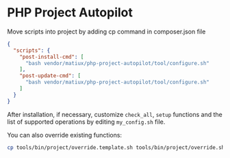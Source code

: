 PHP Project Autopilot
===

Move scripts into project by adding cp command in composer.json file

```json
{
  "scripts": {
    "post-install-cmd": [
      "bash vendor/matiux/php-project-autopilot/tool/configure.sh"
    ],
    "post-update-cmd": [
      "bash vendor/matiux/php-project-autopilot/tool/configure.sh"
    ]
  }
}
```

After installation, if necessary, customize `check_all`, `setup` functions and the list of supported operations by
editing `my_config.sh` file.

You can also override existing functions:

```bash
cp tools/bin/project/override.template.sh tools/bin/project/override.sh
```